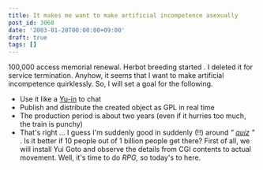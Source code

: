 ```yaml
---
title: It makes me want to make artificial incompetence asexually
post_id: 3068
date: '2003-01-20T00:00:00+09:00'
draft: true
tags: []
---
```


100,000 access memorial renewal. Herbot breeding started . I deleted it for service termination. Anyhow, it seems that I want to make artificial incompetence quirklessly. So, I will set a goal for the following.

*   Use it like a [Yu-in](http://www.mirai.ne.jp/%7Emikeneko/yuibot/yui/chat/free/Bot/bot.html) to chat
*   Publish and distribute the created object as GPL in real time
*   The production period is about two years (even if it hurries too much, the train is punchy)
*   That's right ... I guess I'm suddenly good in suddenly (!!) around _" [quiz](http://www.din.or.jp/%7Eohzaki/uzura.htm) "_ . Is it better if 10 people out of 1 billion people get there? First of all, we will install Yui Goto and observe the details from CGI contents to actual movement. Well, it's time to do _RPG,_ so today's to here.
